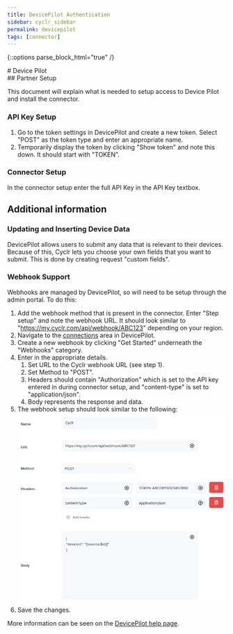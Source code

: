 ```yaml
---
title: DevicePilot Authentication
sidebar: cyclr_sidebar
permalink: devicepilot
tags: [connector]
---
```

{::options parse_block_html="true" /}
<section class="card">
# Device Pilot


</section>
<section class="card">
## Partner Setup

This document will explain what is needed to setup access to Device Pilot and install the connector.

### API Key Setup

1. Go to the token settings in DevicePilot and create a new token. Select "POST" as the token type and enter an appropriate name.
2. Temporarily display the token by clicking "Show token" and note this down. It should start with "TOKEN".

### Connector Setup

In the connector setup enter the full API Key in the API Key textbox.

</section>
<section class="card">

## Additional information

### Updating and Inserting Device Data

DevicePilot allows users to submit any data that is relevant to their devices. Because of this, Cyclr lets you choose your own fields that you want to submit. This is done by creating request "custom fields".

### Webhook Support

Webhooks are managed by DevicePilot, so will need to be setup through the admin portal. To do this:

1. Add the webhook method that is present in the connector. Enter "Step setup" and note the webhook URL. It should look similar to "https://my.cyclr.com/api/webhook/ABC123" depending on your region.
2. Navigate to the [connections](https://app.devicepilot.com/#/connect/manage) area  in DevicePilot.
3. Create a new webhook by clicking "Get Started" underneath the "Webhooks" category.
4. Enter in the appropriate details.
    1. Set URL to the Cyclr webhook URL (see step 1).
    2. Set Method to "POST".
    3. Headers should contain "Authorization" which is set to the API key entered in during connector setup, and "content-type" is set to "application/json".
    4. Body represents the response and data.
5. The webhook setup should look similar to the following:<br>
![Example webhook setup](./images/devicepilot-webhook.png)
6. Save the changes.

More information can be seen on the [DevicePilot help page](https://help.devicepilot.com/webhook).

</section>
